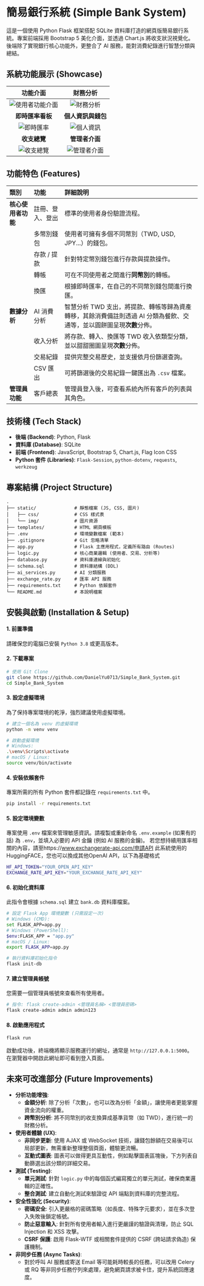 # 簡易銀行系統 (Simple Bank System)

這是一個使用 Python Flask 框架搭配 SQLite 資料庫打造的網頁版簡易銀行系統。專案前端採用 Bootstrap 5 美化介面，並透過 Chart.js 將收支狀況視覺化。後端除了實現銀行核心功能外，更整合了 AI 服務，能對消費紀錄進行智慧分類與總結。

## 系統功能展示 (Showcase)

| 功能介面 | 財務分析 |
| :---: | :---: |
| ![使用者功能介面](static/img/使用者功能介面.png) | ![財務分析](static/img/財務分析.png) |
| **即時匯率看板** | **個人資訊與錢包** |
| ![即時匯率](static/img/即時匯率.png) | ![個人資訊](static/img/個人資訊.png) |
| **收支總覽** | **管理者介面** |
| ![收支總覽](static/img/收支總覽.png) | ![管理者介面](static/img/管理者介面_1.png) |


## 功能特色 (Features)

| 類別 | 功能 | 詳細說明 |
| :--- | :--- | :--- |
| **核心使用者功能** | 註冊、登入、登出 | 標準的使用者身份驗證流程。 |
| | 多幣別錢包 | 使用者可擁有多個不同幣別（TWD, USD, JPY...）的錢包。 |
| | 存款 / 提款 | 針對特定幣別錢包進行存款與提款操作。 |
| | 轉帳 | 可在不同使用者之間進行**同幣別**的轉帳。 |
| | 換匯 | 根據即時匯率，在自己的不同幣別錢包間進行換匯。 |
| **數據分析** | AI 消費分析 | 智慧分析 TWD 支出，將提款、轉帳等歸為資產轉移，其餘消費備註則透過 AI 分類為餐飲、交通等，並以圓餅圖呈現**次數**分佈。 |
| | 收入分析 | 將存款、轉入、換匯等 TWD 收入依類型分類，並以甜甜圈圖呈現**次數**分佈。 |
| | 交易紀錄 | 提供完整交易歷史，並支援依月份篩選查詢。 |
| | CSV 匯出 | 可將篩選後的交易紀錄一鍵匯出為 `.csv` 檔案。 |
| **管理員功能** | 客戶總表 | 管理員登入後，可查看系統內所有客戶的列表與其角色。 |

## 技術棧 (Tech Stack)

- **後端 (Backend)**: Python, Flask
- **資料庫 (Database)**: SQLite
- **前端 (Frontend)**: JavaScript, Bootstrap 5, Chart.js, Flag Icon CSS
- **Python 套件 (Libraries)**: `Flask-Session`, `python-dotenv`, `requests`, `werkzeug`

## 專案結構 (Project Structure)

```
.
├── static/              # 靜態檔案 (JS, CSS, 圖片)
│   ├── css/             # CSS 樣式表
│   └── img/             # 圖片資源
├── templates/           # HTML 網頁模板
├── .env                 # 環境變數檔案 (範本)
├── .gitignore           # Git 忽略清單
├── app.py               # Flask 主應用程式，定義所有路由 (Routes)
├── logic.py             # 核心商業邏輯 (使用者、交易、分析等)
├── database.py          # 資料庫連線與初始化
├── schema.sql           # 資料庫結構 (DDL)
├── ai_services.py       # AI 分類服務
├── exchange_rate.py     # 匯率 API 服務
├── requirements.txt     # Python 依賴套件
└── README.md            # 本說明檔案
```

## 安裝與啟動 (Installation & Setup)

#### 1. **前置準備**
請確保您的電腦已安裝 `Python 3.8` 或更高版本。

#### 2. **下載專案**
```bash
# 使用 Git Clone
git clone https://github.com/DanielYu0713/Simple_Bank_System.git
cd Simple_Bank_System
```

#### 3. **設定虛擬環境**
為了保持專案環境的乾淨，強烈建議使用虛擬環境。
```bash
# 建立一個名為 venv 的虛擬環境
python -m venv venv

# 啟動虛擬環境
# Windows:
.\venv\Scripts\activate
# macOS / Linux:
source venv/bin/activate
```

#### 4. **安裝依賴套件**
專案所需的所有 Python 套件都記錄在 `requirements.txt` 中。
```bash
pip install -r requirements.txt
```

#### 5. **設定環境變數**
專案使用 `.env` 檔案來管理敏感資訊。請複製或重新命名 `.env.example` (如果有的話) 為 `.env`，並填入必要的 API 金鑰 (例如 AI 服務的金鑰)。
若您想持續用匯率相關的內容，請至https://www.exchangerate-api.com/申請API
此系統使用的HuggingFACE，您也可以換成其他OpenAI API，以下為基礎格式
```bash
HF_API_TOKEN="YOUR_OPEN_API_KEY"
EXCHANGE_RATE_API_KEY="YOUR_EXCHANGE_RATE_API_KEY"
```

#### 6. **初始化資料庫**
此指令會根據 `schema.sql` 建立 `bank.db` 資料庫檔案。
```bash
# 設定 Flask App 環境變數 (只需設定一次)
# Windows (CMD):
set FLASK_APP=app.py
# Windows (PowerShell):
$env:FLASK_APP = "app.py"
# macOS / Linux:
export FLASK_APP=app.py

# 執行資料庫初始化指令
flask init-db
```

#### 7. **建立管理員帳號**
您需要一個管理員帳號來查看所有使用者。
```bash
# 指令: flask create-admin <管理員名稱> <管理員密碼>
flask create-admin admin admin123
```

#### 8. **啟動應用程式**
```bash
flask run
```
啟動成功後，終端機將顯示服務運行的網址，通常是 `http://127.0.0.1:5000`。在瀏覽器中開啟此網址即可看到登入頁面。

## 未來可改進部分 (Future Improvements)

- **分析功能增強**: 
    - **金額分析**: 除了分析「次數」，也可以改為分析「金額」，讓使用者更能掌握資金流向的權重。
    - **跨幣別分析**: 將不同幣別的收支換算成基準貨幣（如 TWD），進行統一的財務分析。
- **使用者體驗 (UX)**: 
    - **非同步更新**: 使用 AJAX 或 WebSocket 技術，讓錢包餘額在交易後可以局部更新，無需重新整理整個頁面，體驗更流暢。
    - **互動式圖表**: 圖表可以做得更具互動性，例如點擊圖表區塊後，下方列表自動篩選出該分類的詳細交易。
- **測試 (Testing)**: 
    - **單元測試**: 針對 `logic.py` 中的每個函式編寫獨立的單元測試，確保商業邏輯的正確性。
    - **整合測試**: 建立自動化測試來驗證從 API 端點到資料庫的完整流程。
- **安全性強化 (Security)**: 
    - **密碼安全**: 引入更嚴格的密碼策略（如長度、特殊字元要求），並在多次登入失敗後鎖定帳號。
    - **防止惡意輸入**: 針對所有使用者輸入進行更嚴謹的驗證與清理，防止 SQL Injection 和 XSS 攻擊。
    - **CSRF 保護**: 啟用 Flask-WTF 或相關套件提供的 CSRF (跨站請求偽造) 保護機制。
- **非同步任務 (Async Tasks)**: 
    - 對於呼叫 AI 服務或寄送 Email 等可能耗時較長的任務，可以改用 Celery 或 RQ 等非同步任務佇列來處理，避免網頁請求被卡住，提升系統回應速度。
